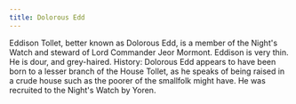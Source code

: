 ```yaml
---
title: Dolorous Edd
---
```


Eddison Tollet, better known as Dolorous Edd, is a member of the Night's Watch and steward of Lord Commander Jeor Mormont. Eddison is very thin. He is dour, and grey-haired. History: Dolorous Edd appears to have been born to a lesser branch of the House Tollet, as he speaks of being raised in a crude house such as the poorer of the smallfolk might have. He was recruited to the Night's Watch by Yoren. 


